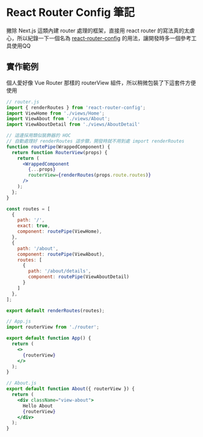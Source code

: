 # React Router Config 筆記

撇除 Next.js 這類內建 router 處理的框架，直接用 react router 的寫法真的太虐心，所以紀錄一下一個名為 [react-router-config](https://www.npmjs.com/package/react-router-config) 的用法，讓開發時多一個參考工具使用QQ


## 實作範例

個人愛好像 Vue Router 那樣的 routerView 組件，所以稍微包裝了下這套件方便使用

```jsx
// router.js
import { renderRoutes } from 'react-router-config';
import ViewHome from './views/Home';
import ViewAbout from './views/About';
import ViewAboutDetail from './views/AboutDetail'

// 這邊採用類似裝飾器的 HOC
// 自動處理好 renderRoutes 這步驟，開發時就不用到處 import renderRoutes
function routePipe(WrappedComponent) {
  return function RouterView(props) {
    return (
      <WrappedComponent
        {...props}
        routerView={renderRoutes(props.route.routes)}
      />
    );
  };
}

const routes = [
  {
    path: '/',
    exact: true,
    component: routePipe(ViewHome),
  },
  {
    path: '/about',
    component: routePipe(ViewAbout),
    routes: [
      {
        path: '/about/details',
        component: routePipe(ViewAboutDetail)
      }
    ]
  },
];

export default renderRoutes(routes);
```

```jsx
// App.js
import routerView from './router';

export default function App() {
  return (
    <>
      {routerView}
    </>
  );
}
```

```jsx
// About.js
export default function About({ routerView }) {
  return (
    <div className="view-about">
      Hello About
      {routerView}
    </div>
  );
}
```